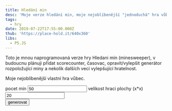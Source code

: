 ```yaml
---
title: Hledání min
desc: 'Moje verze hledání min, moje nejoblíbenější "jednoduchá" hra vůbec.'
tags:
  - hry
date: 2019-07-22T17:55:00.000Z
thub: 'https://place-hold.it/640x360'
libs:
  - P5.JS
---
```


Toto je mnou naprogramovaná verze hry Hledani min (minesweeper),<!--more--> v budoucnu plánuji přidat scorecounter, časovac, opravit/vylepšit generátor rozpoložující miny a nekolik dalších vecí vylepšující hratelnost.

Moje nejoblíbenější vlastní hra vůbec.

<div id="keschovani">
    pocet min <input type="text" id="pocetmin" value="50">
      velikost hraci plochy (x*x)<input type="text" id="plocha" value="20"><br>
    <button onclick="gen()">generovat</button>
        </div>
    <p id="topbar"></p>
<script src="sketch.js"></script>
